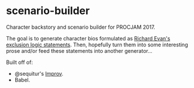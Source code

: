 # scenario-builder
Character backstory and scenario builder for PROCJAM 2017.

The goal is to generate character bios formulated as [Richard Evan's exclusion logic statements](). Then, hopefully turn them into some interesting prose and/or feed these statements into another generator...

Built off of:
- @sequitur's [Improv](https://github.com/sequitur/improv).
- Babel.
